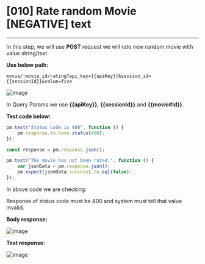 # [010] Rate random Movie [NEGATIVE] text
___

In this step, we will use __POST__ request we will rate new random movie with value string/text.

__Use below path:__
```
movie/:movie_id/rating?api_key={{apiKey}}&session_id={{sessionId}}&value=five
```

![image](https://user-images.githubusercontent.com/122685448/231307550-bce339b3-9458-40b1-befd-90196edba5ec.png)
 
In Query Params we use __{{apiKey}}__, __{{sessionId}}__ and __{{movie#Id}}__.

__Test code below:__
```js {.line-numbers}
pm.test("Status code is 400", function () {
    pm.response.to.have.status(400);
});

const response = pm.response.json();

pm.test("The movie has not been rated.", function () {
    var jsonData = pm.response.json();
    pm.expect(jsonData.success).to.eql(false);
});
```

In above code we are checking:

Response of status code must be 400 and system must tell that value invalid.

__Body response:__

![image](https://user-images.githubusercontent.com/122685448/231307557-66a00e0c-530a-46ba-8156-5df41386659e.png)
 
__Test response:__

![image](https://user-images.githubusercontent.com/122685448/231307565-71b944d0-df19-4fa2-8f73-f79505babd28.png)


